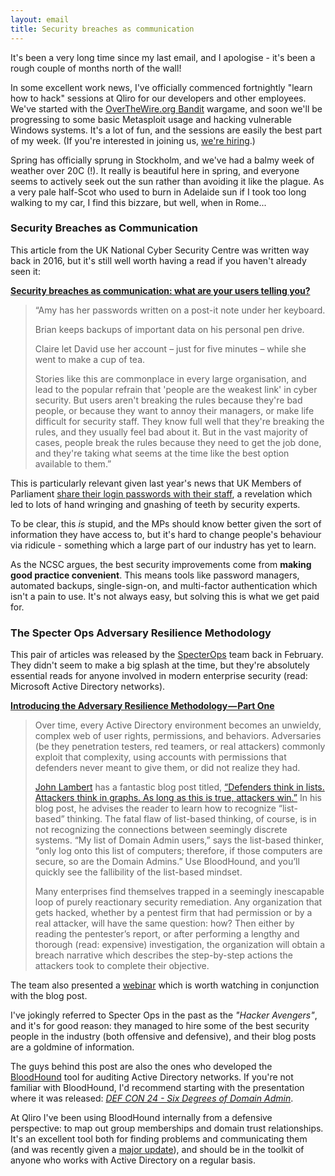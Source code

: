 ```yaml
---
layout: email
title: Security breaches as communication
---
```


It's been a very long time since my last email, and I apologise - it's been a rough couple of months north of the wall!

In some excellent work news, I've officially commenced fortnightly "learn how to hack" sessions at Qliro for our developers and other employees. We've started with the [OverTheWire.org Bandit](http://overthewire.org/wargames/bandit/) wargame, and soon we'll be progressing to some basic Metasploit usage and hacking vulnerable Windows systems. It's a lot of fun, and the sessions are easily the best part of my week. (If you're interested in joining us, [we're hiring](https://emp.jobylon.com/jobs/20067-qliro-ab-it-security-specialist-offensive/).)

Spring has officially sprung in Stockholm, and we've had a balmy week of weather over 20C (!). It really is beautiful here in spring, and everyone seems to actively seek out the sun rather than avoiding it like the plague. As a very pale half-Scot who used to burn in Adelaide sun if I took too long walking to my car, I find this bizzare, but well, when in Rome...

### Security Breaches as Communication

This article from the UK National Cyber Security Centre was written way back in 2016, but it's still well worth having a read if you haven't already seen it:

[**Security breaches as communication: what are your users telling you?**](https://www.ncsc.gov.uk/blog-post/security-breaches-communication-what-are-your-users-telling-you)

>“Amy has her passwords written on a post-it note under her keyboard.
>
>Brian keeps backups of important data on his personal pen drive.
>
>Claire let David use her account – just for five minutes – while she went to make a cup of tea.
>
>Stories like this are commonplace in every large organisation, and lead to the popular refrain that 'people are the weakest link' in cyber security. But users aren't breaking the rules because they're bad people, or because they want to annoy their managers, or make life difficult for security staff. They know full well that they're breaking the rules, and they usually feel bad about it. But in the vast majority of cases, people break the rules because they need to get the job done, and they're taking what seems at the time like the best option available to them.”

This is particularly relevant given last year's news that UK Members of Parliament [share their login passwords with their staff](www.bbc.co.uk/news/uk-politics-42216622), a revelation which led to lots of hand wringing and gnashing of teeth by security experts.

To be clear, this *is* stupid, and the MPs should know better given the sort of information they have access to, but it's hard to change people's behaviour via ridicule - something which a large part of our industry has yet to learn.

As the NCSC argues, the best security improvements come from **making good practice convenient**. This means tools like password managers, automated backups, single-sign-on, and multi-factor authentication which isn't a pain to use. It's not always easy, but solving this is what we get paid for.

### The Specter Ops Adversary Resilience Methodology

This pair of articles was released by the [SpecterOps](https://specterops.io/) team back in February. They didn't seem to make a big splash at the time, but they're absolutely essential reads for anyone involved in modern enterprise security (read: Microsoft Active Directory networks).

[**Introducing the Adversary Resilience Methodology — Part One**](https://posts.specterops.io/introducing-the-adversary-resilience-methodology-part-one-e38e06ffd604)

>Over time, every Active Directory environment becomes an unwieldy, complex web of user rights, permissions, and behaviors. Adversaries (be they penetration testers, red teamers, or real attackers) commonly exploit that complexity, using accounts with permissions that defenders never meant to give them, or did not realize they had.
>
>[John Lambert](https://twitter.com/JohnLaTwC) has a fantastic blog post titled, [“Defenders think in lists. Attackers think in graphs. As long as this is true, attackers win.”](https://blogs.technet.microsoft.com/johnla/2015/04/26/defenders-think-in-lists-attackers-think-in-graphs-as-long-as-this-is-true-attackers-win/) In his blog post, he advises the reader to learn how to recognize “list-based” thinking. The fatal flaw of list-based thinking, of course, is in not recognizing the connections between seemingly discrete systems. “My list of Domain Admin users,” says the list-based thinker, “only log onto this list of computers; therefore, if those computers are secure, so are the Domain Admins.” Use BloodHound, and you’ll quickly see the fallibility of the list-based mindset.
>
>Many enterprises find themselves trapped in a seemingly inescapable loop of purely reactionary security remediation. Any organization that gets hacked, whether by a pentest firm that had permission or by a real attacker, will have the same question: how? Then either by reading the pentester’s report, or after performing a lengthy and thorough (read: expensive) investigation, the organization will obtain a breach narrative which describes the step-by-step actions the attackers took to complete their objective.

The team also presented a [webinar](https://www.brighttalk.com/webcast/15713/301931/how-to-build-adversary-resilience-into-your-active-directory-environment) which is worth watching in conjunction with the blog post. 

I've jokingly referred to Specter Ops in the past as the *"Hacker Avengers"*, and it's for good reason: they managed to hire some of the best security people in the industry (both offensive and defensive), and their blog posts are a goldmine of information.

The guys behind this post are also the ones who developed the [BloodHound](https://github.com/BloodHoundAD/BloodHound) tool for auditing Active Directory networks. If you're not familiar with BloodHound, I'd recommend starting with the presentation where it was released: [*DEF CON 24 - Six Degrees of Domain Admin*](https://www.youtube.com/watch?v=wP8ZCczC1OU&feature=youtu.be&t=2).

At Qliro I've been using BloodHound internally from a defensive perspective: to map out group memberships and domain trust relationships. It's an excellent tool both for finding problems and communicating them (and was recently given a [major update](https://wald0.com/?p=112)), and should be in the toolkit of anyone who works with Active Directory on a regular basis.